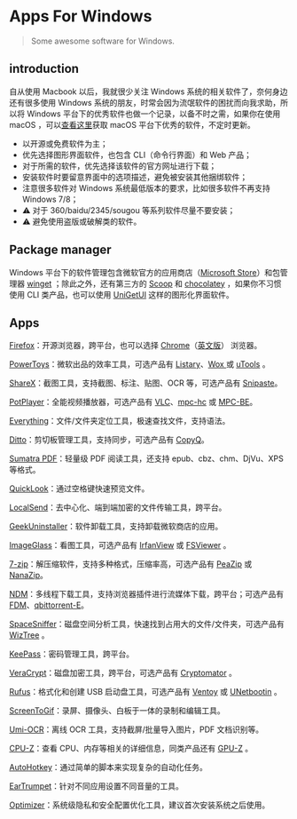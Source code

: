 # Apps For Windows

> Some awesome software for Windows.

## introduction

自从使用 Macbook 以后，我就很少关注 Windows 系统的相关软件了，奈何身边还有很多使用 Windows 系统的朋友，时常会因为流氓软件的困扰而向我求助，所以将 Windows 平台下的优秀软件也做一个记录，以备不时之需，如果你在使用 macOS ，可以[查看这里](https://github.com/holyshell/AppsForMac)获取 macOS 平台下优秀的软件，不定时更新。

- 以开源或免费软件为主；
- 优先选择图形界面软件，也包含 CLI（命令行界面）和 Web 产品；
- 对于所需的软件，优先选择该软件的官方网址进行下载；
- 安装软件时要留意界面中的选项描述，避免被安装其他捆绑软件；
- 注意很多软件对 Windows 系统最低版本的要求，比如很多软件不再支持 Windows 7/8；
- ⚠️ 对于 360/baidu/2345/sougou 等系列软件尽量不要安装；
- ⚠️ 避免使用盗版或破解类的软件。

## Package manager

Windows 平台下的软件管理包含微软官方的应用商店（[Microsoft Store](https://apps.microsoft.com/)）和包管理器 [winget](https://github.com/microsoft/winget-cli) ；除此之外，还有第三方的 [Scoop](https://scoop.sh/) 和 [chocolatey](https://chocolatey.org/) ，如果你不习惯使用 CLI 类产品，也可以使用 [UniGetUI](https://github.com/marticliment/UniGetUI) 这样的图形化界面软件。

## Apps

[Firefox](https://www.mozilla.org/zh-CN/firefox/all/desktop-release/)：开源浏览器，跨平台，也可以选择 [Chrome](https://www.google.cn/intl/zh-CN/chrome/)（[英文版](https://www.google.com/intl/en_us/chrome/)） 浏览器。

[PowerToys](https://github.com/microsoft/PowerToys)：微软出品的效率工具，可选产品有 [Listary](https://www.listary.com/)、[Wox ](https://github.com/Wox-launcher/Wox) 或 [uTools](https://u.tools/) 。

[ShareX](https://getsharex.com/)：截图工具，支持截图、标注、贴图、OCR 等，可选产品有 [Snipaste](https://zh.snipaste.com/)。

[PotPlayer](https://potplayer.daum.net/?lang=zh_CN)：全能视频播放器，可选产品有 [VLC](https://www.videolan.org/vlc/)、[mpc-hc](https://github.com/clsid2/mpc-hc) 或 [MPC-BE](https://github.com/Aleksoid1978/MPC-BE)。

[Everything](https://www.voidtools.com/zh-cn/)：文件/文件夹定位工具，极速查找文件，支持语法。

[Ditto](https://ditto-cp.sourceforge.io/)：剪切板管理工具，支持同步，可选产品有 [CopyQ](https://github.com/hluk/CopyQ)。

[Sumatra PDF](https://www.sumatrapdfreader.org/free-pdf-reader)：轻量级 PDF 阅读工具，还支持 epub、cbz、chm、DjVu、XPS 等格式。

[QuickLook](https://github.com/QL-Win/QuickLook)：通过空格键快速预览文件。

[LocalSend](https://localsend.org/zh-CN)：去中心化、端到端加密的文件传输工具，跨平台。

[GeekUninstaller](https://geekuninstaller.com/)：软件卸载工具，支持卸载微软商店的应用。

[ImageGlass](https://imageglass.org/)：看图工具，可选产品有 [IrfanView](https://www.irfanview.com/) 或 [FSViewer](https://www.faststone.org/FSViewerDetail.htm) 。

[7-zip](https://www.7-zip.org/)：解压缩软件，支持多种格式，压缩率高，可选产品有 [PeaZip](https://peazip.github.io/) 或 [NanaZip](https://github.com/M2Team/NanaZip)。

[NDM](https://www.neatdownloadmanager.com/index.php/en/)：多线程下载工具，支持浏览器插件进行流媒体下载，跨平台；可选产品有 [FDM](https://www.freedownloadmanager.org/zh/)、[qbittorrent-E](https://github.com/c0re100/qBittorrent-Enhanced-Edition)。

[SpaceSniffer](http://www.uderzo.it/main_products/space_sniffer/index.html)：磁盘空间分析工具，快速找到占用大的文件/文件夹，可选产品有 [WizTree](https://wiztree.en.lo4d.com/windows) 。

[KeePass](https://keepass.info/download.html)：密码管理工具，跨平台。

[VeraCrypt](https://www.veracrypt.fr/en/Home.html)：磁盘加密工具，跨平台，可选产品有 [Cryptomator](https://github.com/cryptomator/cryptomator) 。

[Rufus](https://rufus.ie/zh/)：格式化和创建 USB 启动盘工具，可选产品有 [Ventoy](https://www.ventoy.net/cn/) 或 [UNetbootin](https://unetbootin.github.io/) 。

[ScreenToGif](https://www.screentogif.com/)：录屏、摄像头、白板于一体的录制和编辑工具。

[Umi-OCR](https://github.com/hiroi-sora/Umi-OCR)：离线 OCR 工具，支持截屏/批量导入图片，PDF 文档识别等。

[CPU-Z](https://www.cpuid.com/softwares/cpu-z.html)：查看 CPU、内存等相关的详细信息，同类产品还有 [GPU-Z](https://www.techpowerup.com/gpuz/) 。

[AutoHotkey](https://www.autohotkey.com/)：通过简单的脚本来实现复杂的自动化任务。

[EarTrumpet](https://github.com/File-New-Project/EarTrumpet)：针对不同应用设置不同音量的工具。

[Optimizer](https://github.com/hellzerg/optimizer)：系统级隐私和安全配置优化工具，建议首次安装系统之后使用。

